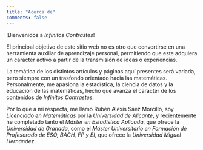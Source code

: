 ```yaml
---
title: "Acerca de"
comments: false
---
```


!Bienvenidos a *Infinitos Contrastes*!

El principal objetivo de este sitio web no es otro que convertirse en una herramienta auxiliar de aprendizaje personal, permitiendo que este adquiera un carácter activo a partir de la transmisión de ideas o experiencias. 

La temática de los distintos artículos y páginas aquí presentes será variada, pero siempre con un trasfondo orientado hacia las matemáticas. Personalmente, me apasiona la estadística, la ciencia de datos y la educación de las matemáticas, hecho que avanza el carácter de los contenidos de *Infinitos Contrastes*.

Por lo que a mí respecta, me llamo Rubén Alexis Sáez Morcillo, soy *Licenciado en Matemáticas* por la *Universidad de Alicante*, y recientemente he completado tanto el *Máster en Estadística Aplicada*, que ofrece la *Universidad de Granada*, como el *Máster Universitario en Formación de Profesorado de ESO, BACH, FP y EI*, que ofrece la *Universidad Miguel Hernández*.
